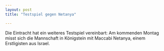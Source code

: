 ```yaml
---
layout: post
title: "Testspiel gegen Netanya"

---
```


Die Eintracht hat ein weiteres Testspiel vereinbart: Am kommenden Montag misst sich die Mannschaft in Königstein mit Maccabi Netanya, einem Erstligisten aus Israel.



